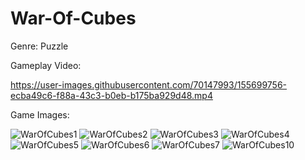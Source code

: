# War-Of-Cubes

Genre: Puzzle

Gameplay Video: 

https://user-images.githubusercontent.com/70147993/155699756-ecba49c6-f88a-43c3-b0eb-b175ba929d48.mp4



Game Images:
 
![WarOfCubes1](https://user-images.githubusercontent.com/70147993/155699558-cbc1ef34-25fc-4b7b-a585-776f121fbe96.PNG)
![WarOfCubes2](https://user-images.githubusercontent.com/70147993/155699568-c2550507-817a-41ad-bbc1-83365865af02.PNG)
![WarOfCubes3](https://user-images.githubusercontent.com/70147993/155699577-bae4c369-88f3-4e94-8184-eff94d842208.PNG)
![WarOfCubes4](https://user-images.githubusercontent.com/70147993/155699584-51685ce7-0b82-452b-b724-e9c8cc7ac786.PNG)
![WarOfCubes5](https://user-images.githubusercontent.com/70147993/155699593-15cea528-8165-4aa0-b521-6e020813bd21.PNG)
![WarOfCubes6](https://user-images.githubusercontent.com/70147993/155699602-951e49a3-9f2b-4499-ad3b-f8de3c948606.PNG)
![WarOfCubes7](https://user-images.githubusercontent.com/70147993/155699605-5a71cd12-e1ba-41ad-a7b1-d14add5aabda.PNG)
![WarOfCubes10](https://user-images.githubusercontent.com/70147993/155699611-4fe1aa97-d87e-49e4-8c85-dd65b90227f5.PNG)
